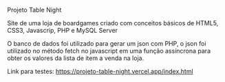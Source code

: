 Projeto Table Night

Site de uma loja de boardgames criado com conceitos básicos de HTML5, CSS3, Javascrip, PHP e MySQL Server

O banco de dados foi utilizado para gerar um json com PHP, 
o json foi utilizado no método fetch no javascript em uma função assíncrona para obter os valores da lista de item a venda na loja.

Link para testes: https://projeto-table-night.vercel.app/index.html
